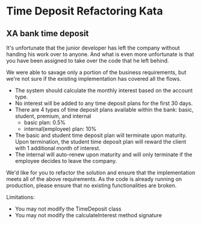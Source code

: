 # Time Deposit Refactoring Kata
## XA bank time deposit

It's unfortunate that the junior developer has left the company without handing his work over to anyone. And what is even more unfortunate is that you have been assigned to take over the code that he left behind. 

We were able to savage only a portion of the business requirements, but we're not sure if the existing implementation has covered all the flows.

- The system should calculate the monthly interest based on the account type.
- No interest will be added to any time deposit plans for the first 30 days. 
- There are 4 types of time deposit plans available within the bank: basic, student, premium, and internal
  - basic plan: 0.5%
  - internal(employee) plan: 10%
- The basic and student time deposit plan will terminate upon maturity. Upon termination, the student time deposit plan will reward the client with 1 additional month of interest. 
- The internal will auto-renew upon maturity and will only terminate if the employee decides to leave the company. 

We'd like for you to refactor the solution and ensure that the implementation meets all of the above requirements. As the code is already running on production, please ensure that no existing functionalities are broken.

Limitations: 
- You may not modify the TimeDeposit class
- You may not modify the calculateInterest method signature
